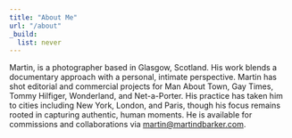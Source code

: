 ```yaml
---
title: "About Me"
url: "/about"
_build:
  list: never
---
```


Martin, is a photographer based in Glasgow, Scotland. His work blends a documentary approach with a personal, intimate perspective. Martin has shot editorial and commercial projects for Man About Town, Gay Times, Tommy Hilfiger, Wonderland, and Net-a-Porter. His practice has taken him to cities including New York, London, and Paris, though his focus remains rooted in capturing authentic, human moments. He is available for commissions and collaborations via martin@martindbarker.com.

